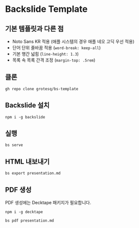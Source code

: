 # Backslide Template

## 기본 템플릿과 다른 점

* Noto Sans KR 적용 (애플 시스템의 경우 애플 네오 고딕 우선 적용)
* 단어 단위 줄바꿈 적용 (`word-break: keep-all`)
* 기본 행간 넓힘 (`line-height: 1.3`)
* 목록 속 목록 간격 조정 (`margin-top: .5rem`)

## 클론

```shell
gh repo clone grotesq/bs-template
```

## Backslide 설치

```shell
npm i -g backslide
```

## 실행

```shell
bs serve
```

## HTML 내보내기

```shell
bs export presentation.md
```

## PDF 생성

PDF 생성에는 Decktape 패키지가 필요합니다.

```shell
npm i -g decktape
```

```shell
bs pdf presentation.md
```
